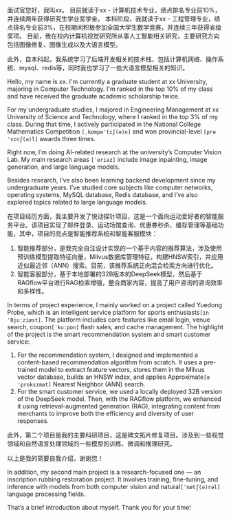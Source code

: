 面试官您好，我叫xx。
目前就读于xx - 计算机技术专业，绩点排名专业前10%，并连续两年获得研究生学业奖学金。
本科阶段，我就读于xx - 工程管理专业，绩点排名专业前3%，在校期间积极参加全国大学生数学竞赛，并连续三年获得省级奖项。
目前，我在校内计算机视觉研究所从事人工智能相关研究，主要研究方向包括图像修复、图像生成以及大语言模型。

此外，自本科起，我系统学习了后端开发相关的技术栈，包括计算机网络、操作系统、mysql、redis等，同时我也学习了一些大语言模型相关的知识。


Hello, my name is xx.
I'm currently a graduate student at xx University, majoring in Computer Technology. I'm ranked in the top 10% of my class and have received the graduate academic scholarship twice.

For my undergraduate studies, I majored in Engineering Management at xx University of Science and Technology, where I ranked in the top 3% of my class. During that time, I actively participated in the National College Mathematics Competition `[ˌkɒmpəˈtɪʃ(ə)n]` and won provincial-level `[prəˈvɪnʃ(ə)l]` awards three times.

Right now, I’m doing AI-related research at the university’s Computer Vision Lab. My main research areas `[ˈeriəz]` include image inpainting, image generation, and large language models.


Besides research, I’ve also been learning backend development since my undergraduate years. I’ve studied core subjects like computer networks, operating systems, MySQL database, Redis database, and I’ve also explored topics related to large language models.



在项目经历方面，我主要开发了悦动探针项目，这是一个面向运动爱好者的智能服务平台。该项目实现了邮件登录、运动场馆查询、优惠券秒杀、缓存管理等基础功能，其中，项目的亮点是智能推荐系统和智能客服模块：
1. 智能推荐部分，是我完全自注设计实现的一个基于内容的推荐算法，涉及使用预训练模型提取特征向量，Milvus数据库管理特征，构建HNSW索引，并应用近似最近邻（ANN）搜索。目前，该推荐系统正向混合检索方向进行优化。
2. 智能客服部分，基于本地部署的32B版本的DeepSeek模型，然后基于RAGflow平台进行RAG检索增强，整合商家内容，提高了用户咨询的咨询效率和多样性。


In terms of project experience, I mainly worked on a project called Yuedong Probe, which is an intelligent service platform for sports enthusiasts`[ɪnˈθjuːziæst]`. The platform includes core features like email login, venue search, coupon`[ˈkuːpɒn]` flash sales, and cache management.
The highlight of the project is the smart recommendation system and smart customer service:
1. For the recommendation system, I designed and implemented a content-based recommendation algorithm from scratch. It uses a pre-trained model to extract feature vectors, stores them in the Milvus vector database, builds an HNSW index, and applies Approximate`[əˈprɒksɪmət]` Nearest Neighbor (ANN) search.
2. For the smart customer service, we used a locally deployed 32B version of the DeepSeek model. Then, with the RAGflow platform, we enhanced it using retrieval-augmented generation (RAG), integrating content from merchants to improve both the efficiency and diversity of user responses.


此外，第二个项目是我的主要科研项目，这是碑文拓片修复项目。涉及到一些视觉领域和自然语言处理领域的一些模型的训练、微调和推理研究。

以上是我的简要自我介绍，谢谢您！

In addition, my second main project is a research-focused one — an inscription rubbing restoration project. It involves training, fine-tuning, and inference with models from both computer vision and natural`[ˈnætʃ(ə)rəl]` language processing fields.

That’s a brief introduction about myself. Thank you for your time!